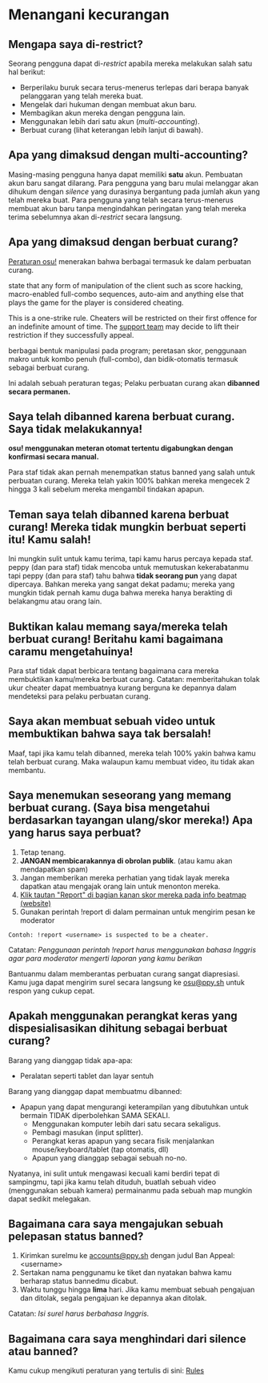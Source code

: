 # Menangani kecurangan

## Mengapa saya di-restrict?

Seorang pengguna dapat di-*restrict* apabila mereka melakukan salah satu hal berikut:

- Berperilaku buruk secara terus-menerus terlepas dari berapa banyak pelanggaran yang telah mereka buat.
- Mengelak dari hukuman dengan membuat akun baru.
- Membagikan akun mereka dengan pengguna lain.
- Menggunakan lebih dari satu akun (*multi-accounting*).
- Berbuat curang (lihat keterangan lebih lanjut di bawah).

## Apa yang dimaksud dengan multi-accounting?

Masing-masing pengguna hanya dapat memiliki **satu** akun. Pembuatan akun baru sangat dilarang. Para pengguna yang baru mulai melanggar akan dihukum dengan *silence* yang durasinya bergantung pada jumlah akun yang telah mereka buat. Para pengguna yang telah secara terus-menerus membuat akun baru tanpa mengindahkan peringatan yang telah mereka terima sebelumnya akan di-*restrict* secara langsung.

## Apa yang dimaksud dengan berbuat curang?

[Peraturan osu!](/wiki/Rules) menerakan bahwa berbagai termasuk ke dalam perbuatan curang.

state that any form of manipulation of the client such as score hacking, macro-enabled full-combo sequences, auto-aim and anything else that plays the game for the player is considered cheating.

This is a one-strike rule. Cheaters will be restricted on their first offence for an indefinite amount of time. The [support team](/wiki/People/The_Team/Account_support_team) may decide to lift their restriction if they successfully appeal.

 berbagai bentuk manipulasi pada program; peretasan skor, penggunaan makro untuk kombo penuh (full-combo), dan bidik-otomatis termasuk sebagai berbuat curang.

Ini adalah sebuah peraturan tegas; Pelaku perbuatan curang akan **dibanned secara permanen.**

## Saya telah dibanned karena berbuat curang. Saya tidak melakukannya!

**osu! menggunakan meteran otomat tertentu digabungkan dengan konfirmasi secara manual.**

Para staf tidak akan pernah menempatkan status banned yang salah untuk perbuatan curang. Mereka telah yakin 100% bahkan mereka mengecek 2 hingga 3 kali sebelum mereka mengambil tindakan apapun.

## Teman saya telah dibanned karena berbuat curang! Mereka tidak mungkin berbuat seperti itu! Kamu salah!

Ini mungkin sulit untuk kamu terima, tapi kamu harus percaya kepada staf. peppy (dan para staf) tidak mencoba untuk memutuskan kekerabatanmu tapi peppy (dan para staf) tahu bahwa **tidak seorang pun** yang dapat dipercaya. Bahkan mereka yang sangat dekat padamu; mereka yang mungkin tidak pernah kamu duga bahwa mereka hanya berakting di belakangmu atau orang lain.

## Buktikan kalau memang saya/mereka telah berbuat curang! Beritahu kami bagaimana caramu mengetahuinya!

Para staf tidak dapat berbicara tentang bagaimana cara mereka membuktikan kamu/mereka berbuat curang. Catatan: memberitahukan tolak ukur cheater dapat membuatnya kurang berguna ke depannya dalam mendeteksi para pelaku perbuatan curang.

## Saya akan membuat sebuah video untuk membuktikan bahwa saya tak bersalah!

Maaf, tapi jika kamu telah dibanned, mereka telah 100% yakin bahwa kamu telah berbuat curang. Maka walaupun kamu membuat video, itu tidak akan membantu.

## Saya menemukan seseorang yang memang berbuat curang. (Saya bisa mengetahui berdasarkan tayangan ulang/skor mereka!) Apa yang harus saya perbuat?

1. Tetap tenang.
2. **JANGAN membicarakannya di obrolan publik**. (atau kamu akan mendapatkan spam)
3. Jangan memberikan mereka perhatian yang tidak layak mereka dapatkan atau mengajak orang lain untuk menonton mereka.
4. [Klik tautan "Report" di bagian kanan skor mereka pada info beatmap (website)](https://puu.sh/jAwxU/ff27ba387e.png)
5. Gunakan perintah !report di dalam permainan untuk mengirim pesan ke moderator

`Contoh: !report <username> is suspected to be a cheater.`

Catatan: *Penggunaan perintah !report harus menggunakan bahasa Inggris agar para moderator mengerti laporan yang kamu berikan*

Bantuanmu dalam memberantas perbuatan curang sangat diapresiasi. Kamu juga dapat mengirim surel secara langsung ke [osu@ppy.sh](mailto:osu@ppy.sh) untuk respon yang cukup cepat.

## Apakah menggunakan perangkat keras yang dispesialisasikan dihitung sebagai berbuat curang?

Barang yang dianggap tidak apa-apa:

- Peralatan seperti tablet dan layar sentuh

Barang yang dianggap dapat membuatmu dibanned:

- Apapun yang dapat mengurangi keterampilan yang dibutuhkan untuk bermain TIDAK diperbolehkan SAMA SEKALI.
  - Menggunakan komputer lebih dari satu secara sekaligus.
  - Pembagi masukan (input splitter).
  - Perangkat keras apapun yang secara fisik menjalankan mouse/keyboard/tablet (tap otomatis, dll)
  - Apapun yang dianggap sebagai sebuah no-no.

Nyatanya, ini sulit untuk mengawasi kecuali kami berdiri tepat di sampingmu, tapi jika kamu telah dituduh, buatlah sebuah video (menggunakan sebuah kamera) permainanmu pada sebuah map mungkin dapat sedikit melegakan.

## Bagaimana cara saya mengajukan sebuah pelepasan status banned?

1. Kirimkan surelmu ke [accounts@ppy.sh](mailto:accounts@ppy.sh) dengan judul Ban Appeal: \<username\>
2. Sertakan nama penggunamu ke tiket dan nyatakan bahwa kamu berharap status bannedmu dicabut.
3. Waktu tunggu hingga **lima** hari. Jika kamu membuat sebuah pengajuan dan ditolak, segala pengajuan ke depannya akan ditolak.

Catatan: *Isi surel harus berbahasa Inggris.*

## Bagaimana cara saya menghindari dari silence atau banned?

Kamu cukup mengikuti peraturan yang tertulis di sini: [Rules](/wiki/Rules)
